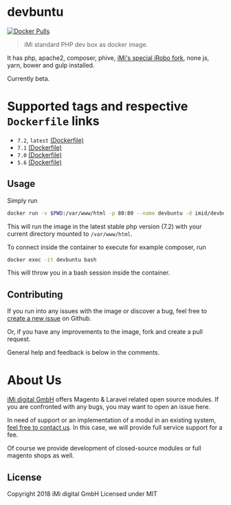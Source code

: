 # devbuntu

[![Docker Pulls](https://img.shields.io/docker/pulls/imid/devbuntu.svg)](https://hub.docker.com/r/imid/devbuntu/)

> iMi standard PHP dev box as docker image.

It has php, apache2, composer, phive, [iMi's special iRobo fork](https://github.com/iMi-digital/iRobo), none js, yarn, bower and gulp installed.

Currently beta.

# Supported tags and respective `Dockerfile` links

* `7.2`, `latest` [(Dockerfile)](https://github.com/iMi-digital/devbuntu/tree/master/7.2)
* `7.1` [(Dockerfile)](https://github.com/iMi-digital/devbuntu/tree/master/7.1)
* `7.0` [(Dockerfile)](https://github.com/iMi-digital/devbuntu/tree/master/7.0)
* `5.6` [(Dockerfile)](https://github.com/iMi-digital/devbuntu/tree/master/5.6)

## Usage

Simply run 

```bash
docker run -v $PWD:/var/www/html -p 80:80 --name devbuntu -d imid/devbuntu
```

This will run the image in the latest stable php version (7.2) with your current directory mounted to `/var/www/html`.

To connect inside the container to execute for example composer, run

```bash
docker exec -it devbuntu bash
```

This will throw you in a bash session inside the container.

## Contributing

If you run into any issues with the image or discover a bug, feel free to [create a new issue](https://github.com/iMi-digital/devbuntu/issues/new) on Github.

Or, if you have any improvements to the image, fork and create a pull request.

General help and feedback is below in the comments.

# About Us

[iMi digital GmbH](http://www.imi.de/) offers Magento & Laravel related open source modules. If you are confronted with any bugs, you may want to open an issue here.

In need of support or an implementation of a modul in an existing system, [feel free to contact us](mailto:digital@iMi.de). In this case, we will provide full service support for a fee.

Of course we provide development of closed-source modules or full magento shops as well.

## License

Copyright 2018 iMi digital GmbH Licensed under MIT
